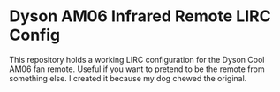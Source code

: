 Dyson AM06 Infrared Remote LIRC Config
======================================

This repository holds a working LIRC configuration for the Dyson Cool AM06 fan remote. Useful if you want to pretend to be the remote from something else. I created it because my dog chewed the original.


